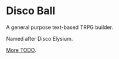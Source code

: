 Disco Ball
==========

A general purpose text-based TRPG builder.

Named after Disco Elysium.

[More TODO](docs/TODO.md).
